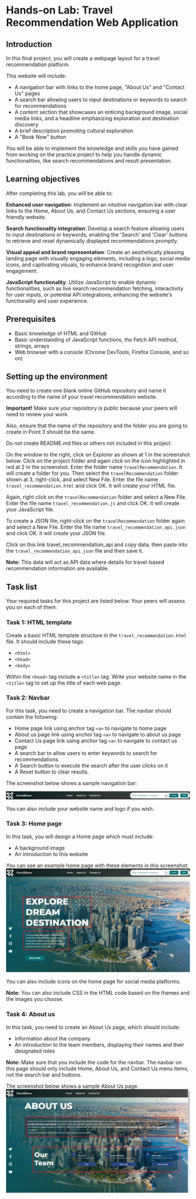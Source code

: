 # Hands-on Lab: Travel Recommendation Web Application

## Introduction
In this final project, you will create a webpage layout for a travel recommendation platform.

This website will include:

- A navigation bar with links to the home page, "About Us" and "Contact Us" pages
- A search bar allowing users to input destinations or keywords to search for recommendations
- A content section that showcases an enticing background image, social media links, and a headline emphasizing exploration and destination discovery
- A brief description promoting cultural exploration
- A "Book Now" button

You will be able to implement the knowledge and skills you have gained from working on the practice project to help you handle dynamic functionalities, like search recommendations and result presentation.

## Learning objectives
After completing this lab, you will be able to:

**Enhanced user navigation**: Implement an intuitive navigation bar with clear links to the Home, About Us, and Contact Us sections, ensuring a user friendly website.

**Search functionality integration**: Develop a search feature allowing users to input destinations or keywords, enabling the 'Search' and 'Clear' buttons to retrieve and reset dynamically displayed recommendations promptly.

**Visual appeal and brand representation**: Create an aesthetically pleasing landing page with visually engaging elements, including a logo, social media icons, and captivating visuals, to enhance brand recognition and user engagement.

**JavaScript functionality**: Utilize JavaScript to enable dynamic functionalities, such as live search recommendation fetching, interactivity for user inputs, or potential API integrations, enhancing the website's functionality and user experience.

## Prerequisites
- Basic knowledge of HTML and GitHub
- Basic understanding of JavaScript functions, the Fetch API method, strings, arrays
- Web browser with a console (Chrome DevTools, Firefox Console, and so on)

## Setting up the environment
You need to create one blank online GitHub repository and name it according to the name of your travel recommendation website.

**Important!** Make sure your repository is public because your peers will need to review your work.

Also, ensure that the name of the repository and the folder you are going to create in Point 3 should be the same.

Do not create README.md files or others not included in this project.

On the window to the right, click on Explorer as shown at 1 in the screenshot below. Click on the project folder and again click on the icon highlighted in red at 2 in the screenshot. Enter the folder name `travelRecommendation`. It will create a folder for you. Then select the `travelRecommendation` folder shown at 3, right-click, and select New File. Enter the file name `travel_recommendation.html` and click OK. It will create your HTML file.

Again, right click on the `travelRecommendation` folder and select a New File. Enter the file name `travel_recommendation.js` and click OK. It will create your JavaScript file.

To create a JSON file, right-click on the `travelRecommendation` folder again and select a New File. Enter the file name `travel_recommendation_api.json` and click OK. It will create your JSON file.

Click on this link travel_recommendation_api and copy data, then paste into the `travel_recommendation_api.json` file and then save it.

**Note:** This data will act as API data where details for travel-based recommendation information are available.

## Task list
Your required tasks for this project are listed below. Your peers will assess you on each of them.

### Task 1: HTML template
Create a basic HTML template structure in the `travel_recommendation.html` file. It should include these tags:

- `<html>`
- `<head>`
- `<body>`

Within the `<head>` tag include a `<title>` tag.
Write your website name in the `<title>` tag to set up the title of each web page.

### Task 2: Navbar
For this task, you need to create a navigation bar. The navbar should contain the following:

- Home page link using anchor tag `<a>` to navigate to home page
- About us page link using anchor tag `<a>` to navigate to about us page
- Contact Us page link using anchor tag `<a>` to navigate to contact us page
- A search bar to allow users to enter keywords to search for recommendations
- A Search button to execute the search after the user clicks on it
- A Reset button to clear results.

The screenshot below shows a sample navigation bar:

![Navigation Bar Screenshot](./images/navbar-screenshot.png)

You can also include your website name and logo if you wish.

### Task 3: Home page
In this task, you will design a Home page which must include:

- A background image
- An introduction to this website

You can see an example home page with these elements in this screenshot:
![Navigation Bar Screenshot](./images/homepage-screenshot.png)

You can also include icons on the home page for social media platforms.

**Note:** You can also include CSS in the HTML code based on the themes and the images you choose.

### Task 4: About us
In this task, you need to create an About Us page, which should include:

- Information about the company
- An introduction to the team members, displaying their names and their designated roles

**Note:** Make sure that you include the code for the navbar. The navbar on this page should only include Home, About Us, and Contact Us menu items, not the search bar and buttons.

The screenshot below shows a sample About Us page.
![Navigation Bar Screenshot](./images/aboutus-screenshot.png)


